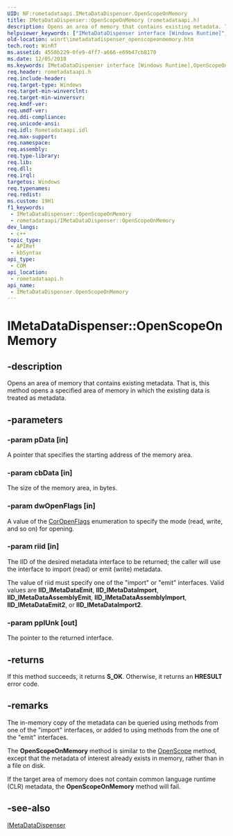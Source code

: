 ```yaml
---
UID: NF:rometadataapi.IMetaDataDispenser.OpenScopeOnMemory
title: IMetaDataDispenser::OpenScopeOnMemory (rometadataapi.h)
description: Opens an area of memory that contains existing metadata. That is, this method opens a specified area of memory in which the existing data is treated as metadata.
helpviewer_keywords: ["IMetaDataDispenser interface [Windows Runtime]","OpenScopeOnMemory method","IMetaDataDispenser.OpenScopeOnMemory","IMetaDataDispenser::OpenScopeOnMemory","OpenScopeOnMemory","OpenScopeOnMemory method [Windows Runtime]","OpenScopeOnMemory method [Windows Runtime]","IMetaDataDispenser interface","rometadataapi/IMetaDataDispenser::OpenScopeOnMemory","winrt.imetadatadispenser_openscopeonmemory"]
old-location: winrt\imetadatadispenser_openscopeonmemory.htm
tech.root: WinRT
ms.assetid: 4558b229-0fe9-4ff7-a666-e69b47cb8170
ms.date: 12/05/2018
ms.keywords: IMetaDataDispenser interface [Windows Runtime],OpenScopeOnMemory method, IMetaDataDispenser.OpenScopeOnMemory, IMetaDataDispenser::OpenScopeOnMemory, OpenScopeOnMemory, OpenScopeOnMemory method [Windows Runtime], OpenScopeOnMemory method [Windows Runtime],IMetaDataDispenser interface, rometadataapi/IMetaDataDispenser::OpenScopeOnMemory, winrt.imetadatadispenser_openscopeonmemory
req.header: rometadataapi.h
req.include-header: 
req.target-type: Windows
req.target-min-winverclnt: 
req.target-min-winversvr: 
req.kmdf-ver: 
req.umdf-ver: 
req.ddi-compliance: 
req.unicode-ansi: 
req.idl: Rometadataapi.idl
req.max-support: 
req.namespace: 
req.assembly: 
req.type-library: 
req.lib: 
req.dll: 
req.irql: 
targetos: Windows
req.typenames: 
req.redist: 
ms.custom: 19H1
f1_keywords:
 - IMetaDataDispenser::OpenScopeOnMemory
 - rometadataapi/IMetaDataDispenser::OpenScopeOnMemory
dev_langs:
 - c++
topic_type:
 - APIRef
 - kbSyntax
api_type:
 - COM
api_location:
 - rometadataapi.h
api_name:
 - IMetaDataDispenser.OpenScopeOnMemory
---
```


# IMetaDataDispenser::OpenScopeOnMemory


## -description

Opens an area of memory that contains existing metadata. That is, this method opens a specified area of memory in which the existing data is treated as metadata.

## -parameters

### -param pData [in]

A pointer that specifies the starting address of the memory area.

### -param cbData [in]

The size of the memory area, in bytes.

### -param dwOpenFlags [in]

A value of the <a href="/dotnet/framework/unmanaged-api/metadata/coropenflags-enumeration">CorOpenFlags</a> enumeration to specify the mode (read, write, and so on) for opening.

### -param riid [in]

The IID of the desired metadata interface to be returned; the caller will use the interface to import (read) or emit (write) metadata.

The value of riid must specify one of the "import" or "emit" interfaces. Valid values are <b>IID_IMetaDataEmit</b>, <b>IID_IMetaDataImport</b>, <b>IID_IMetaDataAssemblyEmit</b>, <b>IID_IMetaDataAssemblyImport</b>, <b>IID_IMetaDataEmit2</b>, or <b>IID_IMetaDataImport2</b>.

### -param ppIUnk [out]

The pointer to the returned interface.

## -returns

If this method succeeds, it returns <b xmlns:loc="http://microsoft.com/wdcml/l10n">S_OK</b>. Otherwise, it returns an <b xmlns:loc="http://microsoft.com/wdcml/l10n">HRESULT</b> error code.

## -remarks

The in-memory copy of the metadata can be queried using methods from one of the "import" interfaces, or added to using methods from the one of the "emit" interfaces.

The <b>OpenScopeOnMemory</b>  method is similar to the <a href="/windows/desktop/api/rometadataapi/nf-rometadataapi-imetadatadispenser-openscope">OpenScope</a> method, except that the metadata of interest already exists in memory, rather than in a file on disk.

If the target area of memory does not contain common language runtime (CLR) metadata, the <b>OpenScopeOnMemory</b> method will fail.

## -see-also

<a href="/windows/desktop/api/rometadataapi/nn-rometadataapi-imetadatadispenser">IMetaDataDispenser</a>